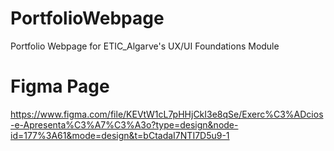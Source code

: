 # PortfolioWebpage
Portfolio Webpage for ETIC_Algarve's UX/UI Foundations Module

# Figma Page
https://www.figma.com/file/KEVtW1cL7pHHjCkI3e8qSe/Exerc%C3%ADcios-e-Apresenta%C3%A7%C3%A3o?type=design&node-id=177%3A61&mode=design&t=bCtadaI7NTI7D5u9-1

